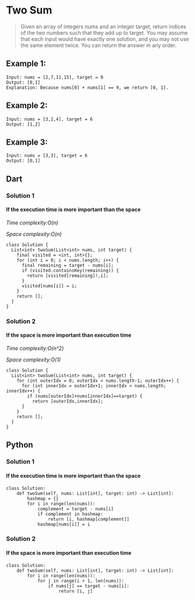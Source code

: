 # Two Sum

> Given an array of integers nums and an integer target, return indices of the two numbers such that they add up to target.
You may assume that each input would have exactly one solution, and you may not use the same element twice.
You can return the answer in any order.

## Example 1:
```
Input: nums = [2,7,11,15], target = 9
Output: [0,1]
Explanation: Because nums[0] + nums[1] == 9, we return [0, 1].
```
## Example 2:
```
Input: nums = [3,2,4], target = 6
Output: [1,2]
```
## Example 3:
```
Input: nums = [3,3], target = 6
Output: [0,1]
```
## Dart
### Solution 1
#### If the execution time is more important than the space
*Time complexity:O(n)*

*Space complexity:O(n)*
```
class Solution {
  List<int> twoSum(List<int> nums, int target) {
    final visited = <int, int>{};
    for (int i = 0; i < nums.length; i++) {
      final remaining = target - nums[i];
      if (visited.containsKey(remaining)) {
        return [visited[remaining]!,i];
      }
      visited[nums[i]] = i;
    }
    return [];
  }
}
```
### Solution 2
#### If the space is more important than execution time
*Time complexity:O(n^2)*

*Space complexity:O(1)*
```
class Solution {
  List<int> twoSum(List<int> nums, int target) {
    for (int outerIdx = 0; outerIdx < nums.length-1; outerIdx++) {
      for (int innerIdx = outerIdx+1; innerIdx < nums.length; innerIdx++) {
        if (nums[outerIdx]+nums[innerIdx]==target) {
          return [outerIdx,innerIdx];
      }
    }
    return [];
  }
}
```

## Python
### Solution 1
#### If the execution time is more important than the space
```
class Solution:
    def twoSum(self, nums: List[int], target: int) -> List[int]:
        hashmap = {}
        for i in range(len(nums)):
            complement = target - nums[i]
            if complement in hashmap:
                return [i, hashmap[complement]]
            hashmap[nums[i]] = i
```
### Solution 2
#### If the space is more important than execution time
```
class Solution:
    def twoSum(self, nums: List[int], target: int) -> List[int]:
        for i in range(len(nums)):
            for j in range(i + 1, len(nums)):
                if nums[j] == target - nums[i]:
                    return [i, j]
```